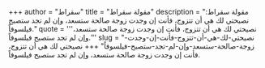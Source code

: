 +++
author = "سقراط"
title = "مقولة سقراط"
description = "مقولة سقراط: نصيحتي لك هي أن تتزوج، فأنت إن وجدت زوجة صالحة ستسعد، وإن لم تجد ستصبح فيلسوفاً."
quote = '''نصيحتي لك هي أن تتزوج، فأنت إن وجدت زوجة صالحة ستسعد، وإن لم تجد ستصبح فيلسوفاً.''' 
slug = "نصيحتي-لك-هي-أن-تتزوج-فأنت-إن-وجدت-زوجة-صالحة-ستسعد-وإن-لم-تجد-ستصبح-فيلسوفاً"
+++
نصيحتي لك هي أن تتزوج، فأنت إن وجدت زوجة صالحة ستسعد، وإن لم تجد ستصبح فيلسوفاً.
